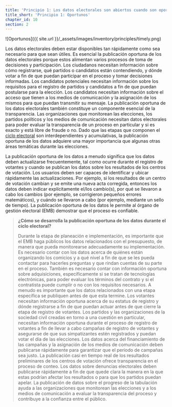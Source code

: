 ```yaml
---
title: 'Principio 1: Los datos electorales son abiertos cuando son oportunos'
title_short: 'Principio 1: Oportunos'
chapter_id: 10
section: 2
---
```


![Oportunos]({{ site.url }}/\_assets/images/inventory/principles/timely.png)

Los datos electorales deben estar disponibles tan rápidamente como sea necesario para que sean útiles. Es esencial la publicación oportuna de los datos electorales porque estos alimentan varios procesos de toma de decisiones y participación. Los ciudadanos necesitan información sobre cómo registrarse, qué partidos o candidatos están contendiendo, y dónde votar a fin de que puedan participar en el proceso y tomar decisiones informadas. Los candidatos potenciales necesitan información sobre los requisitos para el registro de partidos y candidatos a fin de que puedan postularse para la elección. Los candidatos necesitan información sobre el acceso que tienen a los medios de comunicación y la asignación de los mismos para que puedan transmitir su mensaje. La publicación oportuna de los datos electorales también constituye un componente esencial de la transparencia. Las organizaciones que monitorean las elecciones, los partidos políticos y los medios de comunicación necesitan datos electorales para poder evaluar la transparencia de un proceso en particular y si es exacto y está libre de fraude o no. Dado que las etapas que componen el [ciclo electoral](http://www.idea.int/elections/eea/images/Electoral-cycle.png) son interdependientes y acumulativas, la publicación oportuna de los datos adquiere una mayor importancia que algunas otras áreas temáticas durante las elecciones.

La publicación oportuna de los datos a menudo significa que los datos deben actualizarse frecuentemente, tal como ocurre durante el registro de votantes y cuando se publican los datos sobre los resultados de los centros de votación. Los usuarios deben ser capaces de identificar y ubicar rápidamente las actualizaciones. Por ejemplo, si los resultados de un centro de votación cambian y se emite una nueva acta corregida, entonces los datos deben indicar explícitamente el/los cambio(s), por qué se llevaron a cabo los cambios (por ejemplo, se corrigieron pequeños errores matemáticos), y cuándo se llevaron a cabo (por ejemplo, mediante un sello de tiempo). La publicación oportuna de los datos le permite al órgano de gestión electoral (EMB) demostrar que el proceso es confiable.

> **¿Cómo se desarrolla la publicación oportuna de los datos durante el ciclo electoral?**
>
> Durante la etapa de planeación e implementación, es importante que el EMB haga públicos los datos relacionados con el presupuesto, de manera que pueda monitorearse adecuadamente su implementación. Es necesario contar con los datos acerca de quiénes están organizando los comicios y a qué nivel a fin de que se les pueda contactar para hacerles preguntas y que rindan cuentas de su parte en el proceso. También es necesario contar con información oportuna sobre adquisiciones, específicamente si se tratan de tecnologías electrónicas, para poder evaluar los términos del contrato y si el contratista puede cumplir o no con los requisitos necesarios. A menudo es importante que los datos relacionados con una etapa específica se publiquen antes de que esta termine. Los votantes necesitan información oportuna acerca de su estatus de registro y dónde registrarse a fin de que puedan actuar antes de que cierre la etapa de registro de votantes. Los partidos y las organizaciones de la sociedad civil creadas en torno a una cuestión en particular, necesitan información oportuna durante el proceso de registro de votantes a fin de llevar a cabo campañas de registro de votantes y asegurarse de que sus simpatizantes estén registrados y puedan votar el día de las elecciones. Los datos acerca del financiamiento de las campañas y la asignación de los medios de comunicación deben publicarse rápidamente para garantizar que el periodo de campañas sea justo. La publicación casi en tiempo real de los resultados preliminares de los centros de votación ofrece transparencia en el proceso de conteo. Los datos sobre denuncias electorales deben publicarse rápidamente a fin de que quede clara la manera en la que estas podrían afectar los resultados o para que los partidos puedan apelar. La publicación de datos sobre el progreso de la tabulación ayuda a las organizaciones que monitorean las elecciones y a los medios de comunicación a evaluar la transparencia del proceso y contribuye a la confianza entre el público.
